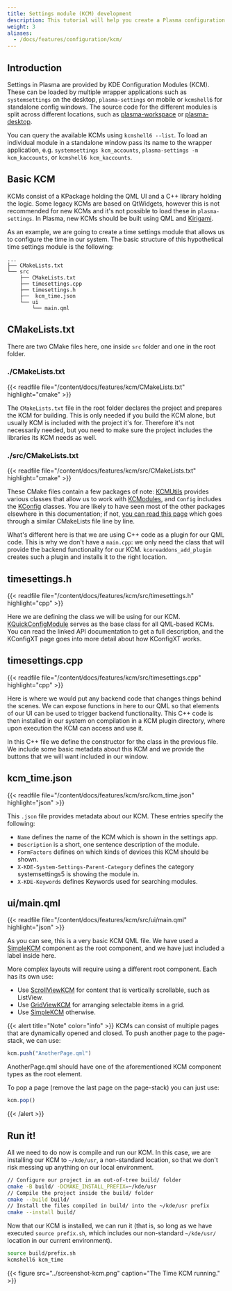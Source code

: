 ```yaml
---
title: Settings module (KCM) development
description: This tutorial will help you create a Plasma configuration module.
weight: 3
aliases:
  - /docs/features/configuration/kcm/
---
```


## Introduction

Settings in Plasma are provided by KDE Configuration Modules (KCM). These can be loaded by multiple wrapper applications
such as `systemsettings` on the desktop, `plasma-settings` on mobile or `kcmshell6` for standalone config windows.
The source code for the different modules is split across different locations, such as [plasma-workspace](https://invent.kde.org/plasma/plasma-workspace/-/tree/master/kcms) or [plasma-desktop](https://invent.kde.org/plasma/plasma-desktop/-/tree/master/kcms).

You can query the available KCMs using `kcmshell6 --list`. To load an individual module in a standalone window pass its
name to the wrapper application, e.g. `systemsettings kcm_accounts`, `plasma-settings -m kcm_kaccounts`, or `kcmshell6 kcm_kaccounts`.

## Basic KCM

KCMs consist of a KPackage holding the QML UI and a C++ library holding the logic. Some legacy KCMs are based on QtWidgets,
however this is not recommended for new KCMs and it's not possible to load these in `plasma-settings`. In Plasma, new KCMs should be built using QML and [Kirigami](docs:kirigami2).

As an example, we are going to create a time settings module that allows us to configure the time in our system.
The basic structure of this hypothetical time settings module is the following:


```
...
├── CMakeLists.txt
└── src
    ├── CMakeLists.txt
    ├── timesettings.cpp
    ├── timesettings.h
    ├──  kcm_time.json
    └── ui
        └── main.qml
```


## CMakeLists.txt

There are two CMake files here, one inside `src` folder and one in the root folder.

### ./CMakeLists.txt

{{< readfile file="/content/docs/features/kcm/CMakeLists.txt" highlight="cmake" >}}

The `CMakeLists.txt` file in the root folder declares the project and prepares the KCM for building.
This is only needed if you build the KCM alone, but usually KCM is included with the project
it's for.
Therefore it's not necessarily needed, but you need to make sure the project includes
the libraries its KCM needs as well.

### ./src/CMakeLists.txt

{{< readfile file="/content/docs/features/kcm/src/CMakeLists.txt" highlight="cmake" >}}

These CMake files contain a few packages of note: [KCMUtils](docs:kcmutils) provides various classes that allow us to work with [KCModules](docs:kcmutils;KCModule), and `Config` includes the [KConfig](docs:kconfig) classes. You are likely to have seen most of the other packages elsewhere in this documentation; if not, [you can read this page](/docs/getting-started/kirigami/advanced-understanding_cmakelists) which goes through a similar CMakeLists file line by line.

What's different here is that we are using C++ code as a plugin for our QML code. This is why we don't have a `main.cpp`: we only need the class that will provide the backend functionality for our KCM. `kcoreaddons_add_plugin` creates such a plugin and installs it to the right location.

## timesettings.h

{{< readfile file="/content/docs/features/kcm/src/timesettings.h" highlight="cpp" >}}

Here we are defining the class we will be using for our KCM.
[KQuickConfigModule](docs:kcmutils;classKQuickConfigModule.html)
serves as the base class for all QML-based KCMs.
You can read the linked API documentation to get a full description, and the KConfigXT page goes into more detail about how KConfigXT works.

## timesettings.cpp

{{< readfile file="/content/docs/features/kcm/src/timesettings.cpp" highlight="cpp" >}}

Here is where we would put any backend code that changes things behind the scenes. We can expose functions in here to our QML so that elements of our UI can be used to trigger backend functionality. This C++ code is then installed in our system on compilation in a KCM plugin directory, where upon execution the KCM can access and use it.

In this C++ file we define the constructor for the class in the previous file. We include some basic metadata about this KCM and we provide the buttons that we will want included in our window.

## kcm_time.json

{{< readfile file="/content/docs/features/kcm/src/kcm_time.json" highlight="json" >}}

This `.json` file provides metadata about our KCM. These entries specify the following:

* `Name` defines the name of the KCM which is shown in the settings app.
* `Description` is a short, one sentence description of the module.
* `FormFactors` defines on which kinds of devices this KCM should be shown.
* `X-KDE-System-Settings-Parent-Category` defines the category systemsettings5 is showing the module in.
* `X-KDE-Keywords` defines Keywords used for searching modules.

## ui/main.qml

{{< readfile file="/content/docs/features/kcm/src/ui/main.qml" highlight="json" >}}

As you can see, this is a very basic KCM QML file. We have used a [SimpleKCM](docs:kcmutils;SimpleKCM) component as the root component, and we have just included a label inside here.

More complex layouts will require using a different root component. Each has its own use:

 - Use [ScrollViewKCM](docs:kcmutils;ScrollViewKCM) for content that is vertically scrollable, such as ListView.
 - Use [GridViewKCM](docs:kcmutils;GridViewKCM) for arranging selectable items in a grid.
 - Use [SimpleKCM](docs:kcmutils;SimpleKCM) otherwise.

{{< alert title="Note" color="info" >}}
KCMs can consist of multiple pages that are dynamically opened and closed. To push another page to the page-stack, we can use:

```js
kcm.push("AnotherPage.qml")
```

AnotherPage.qml should have one of the aforementioned KCM component types as the root element. 

To pop a page (remove the last page on the page-stack) you can just use:

```js
kcm.pop()
```
{{< /alert >}}

## Run it!

All we need to do now is compile and run our KCM.
In this case, we are installing our KCM to `~/kde/usr`, a non-standard location, so that we don't risk messing up anything on our local environment.

```bash
// Configure our project in an out-of-tree build/ folder
cmake -B build/ -DCMAKE_INSTALL_PREFIX=~/kde/usr
// Compile the project inside the build/ folder
cmake --build build/
// Install the files compiled in build/ into the ~/kde/usr prefix
cmake --install build/
```

Now that our KCM is installed, we can run it (that is, so long as we have executed `source prefix.sh`, which includes our non-standard `~/kde/usr/` location in our current environment).

```bash
source build/prefix.sh
kcmshell6 kcm_time
```

{{< figure src="../screenshot-kcm.png" caption="The Time KCM running." >}}
